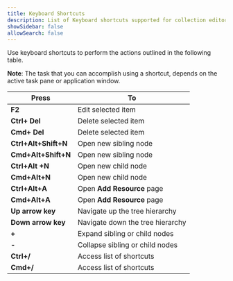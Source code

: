 ```yaml
---
title: Keyboard Shortcuts
description: List of Keyboard shortcuts supported for collection editor
showSidebar: false
allowSearch: false
---
```

Use keyboard shortcuts to perform the actions outlined in the following table. 

**Note**:  The task that you can accomplish using a shortcut, depends on the active task pane or application window.

Press | To
------|----
**F2**  | Edit selected item
**Ctrl+ Del** | Delete selected item
**Cmd+ Del**  | Delete selected item
**Ctrl+Alt+Shift+N** | Open new sibling node
**Cmd+Alt+Shift+N** | Open new sibling node
**Ctrl+Alt +N** | Open new child node
**Cmd+Alt+N** | Open new child node
**Ctrl+Alt+A** | Open **Add Resource** page
**Cmd+Alt+A**   | Open **Add Resource** page
**Up arrow key**  | Navigate up the tree hierarchy
**Down arrow key**  | Navigate down the tree hierarchy
**+** | Expand sibling or child nodes 
**-** | Collapse sibling or child nodes
**Ctrl+/** | Access list of shortcuts
**Cmd+/** |  Access list of shortcuts
